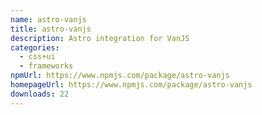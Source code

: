 ```yaml
---
name: astro-vanjs
title: astro-vanjs
description: Astro integration for VanJS
categories:
  - css+ui
  - frameworks
npmUrl: https://www.npmjs.com/package/astro-vanjs
homepageUrl: https://www.npmjs.com/package/astro-vanjs
downloads: 22
---
```

